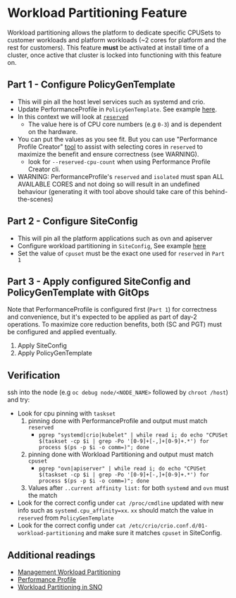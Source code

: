 # Workload Partitioning Feature

Workload partitioning allows the platform to dedicate specific CPUSets to customer workloads and platform workloads (~2 cores for platform and the rest for customers). This feature **must** be activated at install time of a cluster, once active that cluster is locked into functioning with this feature on.

## Part 1 - Configure PolicyGenTemplate
- This will pin all the host level services such as systemd and crio.
- Update PerformanceProfile in `PolicyGenTemplate`. See example [here](https://github.com/openshift-kni/cnf-features-deploy/blob/82ff3617a5e69b47b1f8d8b5d4a8db7719ab4bb4/ztp/gitops-subscriptions/argocd/example/policygentemplates/group-du-sno-ranGen.yaml#L99).
- In this context we will look at [`reserved`](https://github.com/openshift-kni/cnf-features-deploy/blob/82ff3617a5e69b47b1f8d8b5d4a8db7719ab4bb4/ztp/gitops-subscriptions/argocd/example/policygentemplates/group-du-sno-ranGen.yaml#L105)
  - The value here is of CPU core numbers (e.g `0-3`) and is dependent on the hardware.
- You can put the values as you see fit. But you can use "Performance Profile Creator" [tool](https://docs.openshift.com/container-platform/4.11/scalability_and_performance/cnf-create-performance-profiles.html#cnf-about-the-profile-creator-tool_cnf-create-performance-profiles) to assist with selecting cores in `reserved` to maximize the benefit and ensure correctness (see WARNING). 
  - look for `--reserved-cpu-count` when using Performance Profile Creator cli.
- WARNING: PerformanceProfile's `reserved` and `isolated` must span ALL AVAILABLE CORES and not doing so will result in an undefined behaviour (generating it with tool above should take care of this behind-the-scenes)

## Part 2 - Configure SiteConfig
- This will pin all the platform applications such as ovn and apiserver
- Configure workload partitioning in `SiteConfig`, See example [here](https://github.com/openshift-kni/cnf-features-deploy/blob/82ff3617a5e69b47b1f8d8b5d4a8db7719ab4bb4/ztp/gitops-subscriptions/argocd/example/siteconfig/example-sno.yaml#L59)
- Set the value of `cpuset` must be the exact one used for `reserved` in `Part 1`

## Part 3 - Apply configured SiteConfig and PolicyGenTemplate with GitOps
Note that PerformanceProfile is configured first (`Part 1`) for correctness and convenience, but it's expected to be applied as part of day-2 operations. To maximize core reduction benefits, both (SC and PGT) must be configured and applied eventually. 
1. Apply SiteConfig
2. Apply PolicyGenTemplate

## Verification
ssh into the node (e.g `oc debug node/<NODE_NAME>` followed by `chroot /host`) and try: 
- Look for cpu pinning with `taskset`
  1. pinning done with PerformanceProfile and output must match `reserved`
     - `pgrep "systemd|crio|kubelet" | while read i; do echo "CPUSet $(taskset -cp $i | grep -Po '[0-9]+[-,]+[0-9]+.*') for process $(ps -p $i -o comm=)"; done`
  2. pinning done with Workload Partitioning and output must match `cpuset`
     - `pgrep "ovn|apiserver" | while read i; do echo "CPUSet $(taskset -cp $i | grep -Po '[0-9]+[-,]+[0-9]+.*') for process $(ps -p $i -o comm=)"; done`
  3.  Values after `..current affinity list:` for both `systemd` and `ovn` must the match
- Look for the correct config under `cat /proc/cmdline` updated with new info such as `systemd.cpu_affinity=xx`. `xx` should match the value in `reserved` from `PolicyGenTemplate`
- Look for the correct config under `cat /etc/crio/crio.conf.d/01-workload-partitioning` and make sure it matches `cpuset` in SiteConfig.

## Additional readings
- [Management Workload Partitioning](https://github.com/openshift/enhancements/blob/5c92a52b27580c96eaf7ea3af79fef35463b3e2a/enhancements/workload-partitioning/management-workload-partitioning.md)
- [Performance Profile](https://docs.openshift.com/container-platform/4.11/scalability_and_performance/cnf-low-latency-tuning.html)
- [Workload Partitioning in SNO](https://docs.openshift.com/container-platform/4.11/scalability_and_performance/sno-du-enabling-workload-partitioning-on-single-node-openshift.html)